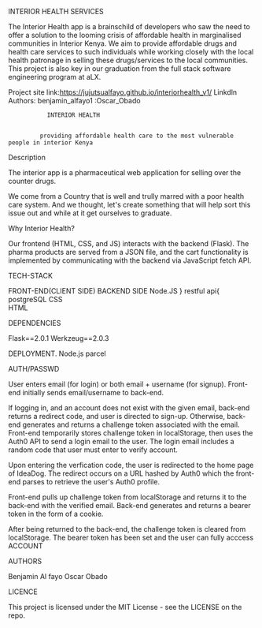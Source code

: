 INTERIOR HEALTH SERVICES

The Interior Health app is a brainschild of developers who saw the need to offer a solution to the looming crisis of affordable health in marginalised communities in Interior Kenya. We aim to provide affordable drugs and health care services to such individuals while working closely with the local health patronage in selling these drugs/services to the local communities. This project is also key in our graduation from the full stack software engineering program at aLX.

Project site link:https://jujutsualfayo.github.io/interiorhealth_v1/
Linkdln Authors: benjamin_alfayo1
               :Oscar_Obado

               INTERIOR HEALTH
               

             providing affordable health care to the most vulnerable people in interior Kenya
Description

The interior app is a pharmaceutical web application for selling over the counter drugs.

We come from a Country that is well and trully marred with a poor health care system. And we thought, let's create something that will help sort this issue out and while at it get ourselves to graduate.

Why Interior Health?

Our frontend (HTML, CSS, and JS) interacts with the backend (Flask). The pharma products are served from a JSON file, and the cart functionality is implemented by communicating with the backend via JavaScript fetch API.

TECH-STACK

FRONT-END(CLIENT SIDE)             BACKEND SIDE
Node.JS                        } restful api{   postgreSQL
CSS                                 
HTML

DEPENDENCIES

Flask==2.0.1
Werkzeug==2.0.3

DEPLOYMENT.
Node.js
parcel

AUTH/PASSWD


User enters email (for login) or both email + username (for signup). Front-end initially sends email/username to back-end.

If logging in, and an account does not exist with the given email, back-end returns a redirect code, and user is directed to sign-up.
Otherwise, back-end generates and returns a challenge token associated with the email.
Front-end temporarily stores challenge token in localStorage, then uses the Auth0 API to send a login email to the user. The login email includes a random code that user must enter to verify account.

Upon entering the verfication code, the user is redirected to the home page of IdeaDog. The redirect occurs on a URL hashed by Auth0 which the front-end parses to retrieve the user's Auth0 profile.

Front-end pulls up challenge token from localStorage and returns it to the back-end with the verified email. Back-end generates and returns a bearer token in the form of a cookie.

After being returned to the back-end, the challenge token is cleared from localStorage.
The bearer token has been set and the user can fully acccess ACCOUNT

AUTHORS

Benjamin Al fayo <Jujutsualfayo>
Oscar Obado <posei-d>

LICENCE

This project is licensed under the MIT License - see the LICENSE on the repo.
